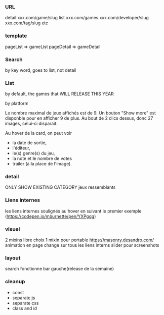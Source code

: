 ### URL

detail xxx.com/game/slug
list xxx.com/games
xxx.com/developer/slug
xxx.com/tag/slug
etc

### template

pageList => gameList
pageDetail => gameDetail

### Search

by key word, goes to list, not detail

### List

by default, the games that WILL RELEASE THIS YEAR

by platform

Le nombre maximal de jeux affichés est de 9. Un bouton "Show more" est disponble pour en afficher 9 de plus. Au bout de 2 clics dessus, donc 27 images, celui-ci disparait.

Au hover de la card, on peut voir

- la date de sortie,
- l'éditeur,
- le(s) genre(s) du jeu,
- la note et le nombre de votes
- trailer
  (à la place de l'image).

### detail

ONLY SHOW EXISTING CATEGORY
jeux ressemblants

### Liens internes

les liens internes soulignés au hover en suivant le premier exemple
(https://codepen.io/mburnette/pen/YXPggg)

### visuel

2 mixins libre choix
1 mixin pour portable
https://masonry.desandro.com/
animation en page change sur tous les liens interns
slider pour screenshots

### layout

search fonctionne
bar gauche(release de la semaine)

### cleanup

- const
- separate js
- separate css
- class and id
